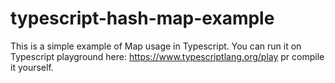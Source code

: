 # typescript-hash-map-example

This is a simple example of Map usage in Typescript. You can run it on Typescript playground here: https://www.typescriptlang.org/play pr compile it yourself.
